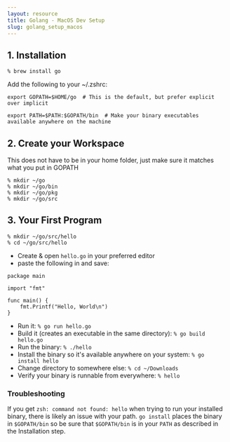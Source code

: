 ```yaml
---
layout: resource
title: Golang - MacOS Dev Setup
slug: golang_setup_macos
---
```


## 1. Installation

`% brew install go`

Add the following to your ~/.zshrc:
```
export GOPATH=$HOME/go  # This is the default, but prefer explicit over implicit

export PATH=$PATH:$GOPATH/bin  # Make your binary executables available anywhere on the machine 
```
## 2. Create your Workspace
This does not have to be in your home folder, just make sure it matches what you put in GOPATH
```
% mkdir ~/go
% mkdir ~/go/bin
% mkdir ~/go/pkg
% mkdir ~/go/src
```

## 3. Your First Program
```
% mkdir ~/go/src/hello
% cd ~/go/src/hello
```
* Create & open `hello.go` in your preferred editor
* paste the following in and save:

```
package main

import "fmt"

func main() {
    fmt.Printf("Hello, World\n")
}
```
* Run it: `% go run hello.go`
* Build it (creates an executable in the same directory): `% go build hello.go`
* Run the binary: `% ./hello`
* Install the binary so it's available anywhere on your system: `% go install hello`
* Change directory to  somewhere else: `% cd ~/Downloads`
* Verify your binary is runnable from everywhere: `% hello`

### Troubleshooting
If you get `zsh: command not found: hello` when trying to run your installed binary, there is likely an issue with your path. `go install` places the binary in `$GOPATH/bin` so be sure that `$GOPATH/bin` is in your `PATH` as described in the Installation step.